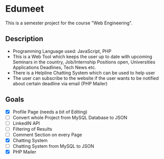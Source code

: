 # Edumeet
This is a semester project for the course "Web Engineering".

## Description
- Programming Language used: JavaScript, PHP
- This is a Web Tool which keeps the user up to date with upcoming Seminars in the country, Job/Internship Positions open, Universities Applications Deadlines, Tech News etc.
- There is a Helpline Chatting System which can be used to help user
- The user can subscribe to the website if the user wants to be notified about certain deadline via email (PHP Mailer)

## Goals

- [x] Profile Page	(needs a bit of Editing)
- [ ] Convert whole Project from MySQL Database to JSON
- [ ] LinkedIN API
- [ ] Filtering of Results
- [ ] Comment Section on every Page
- [x] Chatting System
- [ ] Chatting System from MySQL to JSON
- [x] PHP Mailer
